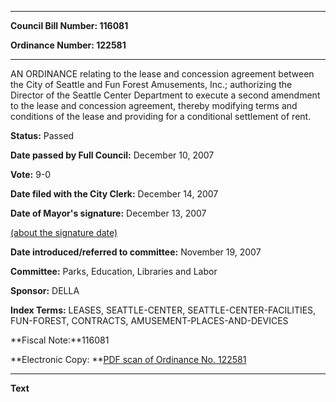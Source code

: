 

********

**Council Bill Number: 116081**
   
**Ordinance Number: 122581**
********

 AN ORDINANCE relating to the lease and concession agreement between the City of Seattle and Fun Forest Amusements, Inc.; authorizing the Director of the Seattle Center Department to execute a second amendment to the lease and concession agreement, thereby modifying terms and conditions of the lease and providing for a conditional settlement of rent.

**Status:** Passed
   
**Date passed by Full Council:** December 10, 2007
   
**Vote:** 9-0
   
**Date filed with the City Clerk:** December 14, 2007
   
**Date of Mayor's signature:** December 13, 2007
   
[(about the signature date)](/~public/approvaldate.htm)
   
   
   
**Date introduced/referred to committee:** November 19, 2007
   
**Committee:** Parks, Education, Libraries and Labor
   
**Sponsor:** DELLA
   
   
**Index Terms:** LEASES, SEATTLE-CENTER, SEATTLE-CENTER-FACILITIES, FUN-FOREST, CONTRACTS, AMUSEMENT-PLACES-AND-DEVICES

**Fiscal Note:**116081

**Electronic Copy: **[PDF scan of Ordinance No. 122581](/~archives/Ordinances/Ord_122581.pdf)

********

**Text**
   
